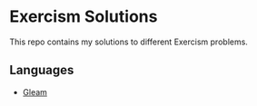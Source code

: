 # Exercism Solutions

This repo contains my solutions to different Exercism problems.

## Languages

- [Gleam](https://github.com/francishamel/exercism-solutions/tree/main/gleam)
